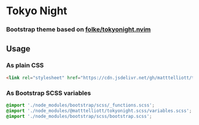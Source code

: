 # Tokyo Night

### Bootstrap theme based on [folke/tokyonight.nvim](https://github.com/folke/tokyonight.nvim)


## Usage

### As plain CSS

```html
<link rel="stylesheet" href="https://cdn.jsdelivr.net/gh/matttelliott/tiny-redux/index.min.js">
```

### As Bootstrap SCSS variables

```scss
@import './node_modules/bootstrap/scss/_functions.scss';
@import './node_modules/@matttelliott/tokyonight.scss/variables.scss';
@import './node_modules/bootstrap/scss/bootstrap.scss';
```
